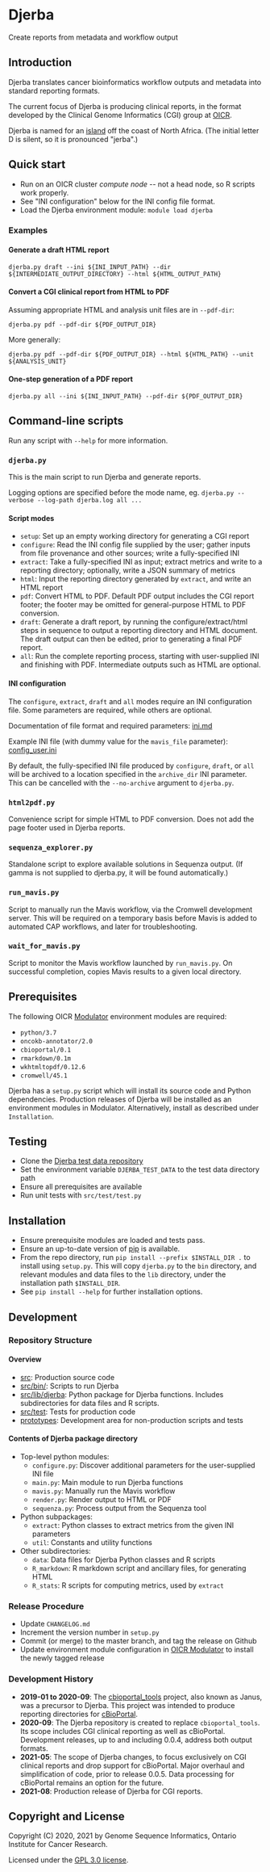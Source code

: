 # Djerba

Create reports from metadata and workflow output

## Introduction

Djerba translates cancer bioinformatics workflow outputs and metadata into standard reporting formats.

The current focus of Djerba is producing clinical reports, in the format developed by the Clinical Genome Informatics (CGI) group at [OICR](https://oicr.on.ca).

Djerba is named for an [island](https://en.wikipedia.org/wiki/Djerba) off the coast of North Africa. (The initial letter D is silent, so it is pronounced "jerba".)

## Quick start

- Run on an OICR cluster *compute node* -- not a head node, so R scripts work properly.
- See "INI configuration" below for the INI config file format.
- Load the Djerba environment module: `module load djerba`

### Examples

#### Generate a draft HTML report

`djerba.py draft --ini ${INI_INPUT_PATH} --dir ${INTERMEDIATE_OUTPUT_DIRECTORY} --html ${HTML_OUTPUT_PATH}`

#### Convert a CGI clinical report from HTML to PDF

Assuming appropriate HTML and analysis unit files are in `--pdf-dir`:

`djerba.py pdf --pdf-dir ${PDF_OUTPUT_DIR}`

More generally:

`djerba.py pdf --pdf-dir ${PDF_OUTPUT_DIR} --html ${HTML_PATH} --unit ${ANALYSIS_UNIT}`

#### One-step generation of a PDF report

`djerba.py all --ini ${INI_INPUT_PATH} --pdf-dir ${PDF_OUTPUT_DIR}`

## Command-line scripts

Run any script with `--help` for more information.

### `djerba.py`

This is the main script to run Djerba and generate reports.

Logging options are specified before the mode name, eg. `djerba.py --verbose --log-path djerba.log all ...`

#### Script modes

- `setup`: Set up an empty working directory for generating a CGI report
- `configure`: Read the INI config file supplied by the user; gather inputs from file provenance and other sources; write a fully-specified INI
- `extract`: Take a fully-specified INI as input; extract metrics and write to a reporting directory; optionally, write a JSON summary of metrics
- `html`: Input the reporting directory generated by `extract`, and write an HTML report
- `pdf`: Convert HTML to PDF. Default PDF output includes the CGI report footer; the footer may be omitted for general-purpose HTML to PDF conversion.
- `draft`: Generate a draft report, by running the configure/extract/html steps in sequence to output a reporting directory and HTML document. The draft output can then be edited, prior to generating a final PDF report.
- `all`: Run the complete reporting process, starting with user-supplied INI and finishing with PDF. Intermediate outputs such as HTML are optional.

#### INI configuration

The `configure`, `extract`, `draft` and `all` modes require an INI configuration file. Some parameters are required, while others are optional.

Documentation of file format and required parameters: [ini.md](./doc/ini.md)

Example INI file (with dummy value for the `mavis_file` parameter): [config_user.ini](./src/test/data/config_user.ini)

By default, the fully-specified INI file produced by `configure`, `draft`, or `all` will be archived to a location specified in the `archive_dir` INI parameter. This can be cancelled with the `--no-archive` argument to `djerba.py`.

### `html2pdf.py`

Convenience script for simple HTML to PDF conversion. Does not add the page footer used in Djerba reports.

### `sequenza_explorer.py`

Standalone script to explore available solutions in Sequenza output. (If gamma is not supplied to djerba.py, it will be found automatically.)

### `run_mavis.py`

Script to manually run the Mavis workflow, via the Cromwell development server. This will be required on a temporary basis before Mavis is added to automated CAP workflows, and later for troubleshooting.

### `wait_for_mavis.py`

Script to monitor the Mavis workflow launched by `run_mavis.py`. On successful completion, copies Mavis results to a given local directory.

## Prerequisites

The following OICR [Modulator](https://gitlab.oicr.on.ca/ResearchIT/modulator) environment modules are required:
- `python/3.7`
- `oncokb-annotator/2.0`
- `cbioportal/0.1`
- `rmarkdown/0.1m`
- `wkhtmltopdf/0.12.6`
- `cromwell/45.1`

Djerba has a `setup.py` script which will install its source code and Python dependencies. Production releases of Djerba will be installed as an environment modules in Modulator. Alternatively, install as described under `Installation`.

## Testing

- Clone the [Djerba test data repository](https://bitbucket.oicr.on.ca/projects/GSI/repos/djerba_test_data/browse)
- Set the environment variable `DJERBA_TEST_DATA` to the test data directory path
- Ensure all prerequisites are available
- Run unit tests with `src/test/test.py`

## Installation

- Ensure prerequisite modules are loaded and tests pass.
- Ensure an up-to-date version of [pip](https://pypi.org/project/pip/) is available.
- From the repo directory, run `pip install --prefix $INSTALL_DIR .` to install using `setup.py`. This will copy `djerba.py` to the `bin` directory, and relevant modules and data files to the `lib` directory, under the installation path `$INSTALL_DIR`.
- See `pip install --help` for further installation options.

## Development

### Repository Structure

#### Overview

- [src](./src): Production source code
- [src/bin/](./src/bin/): Scripts to run Djerba
- [src/lib/djerba](./src/lib/djerba): Python package for Djerba functions. Includes subdirectories for data files and R scripts.
- [src/test](./src/test): Tests for production code
- [prototypes](./prototypes): Development area for non-production scripts and tests

#### Contents of Djerba package directory

- Top-level python modules:
  - `configure.py`: Discover additional parameters for the user-supplied INI file
  - `main.py`: Main module to run Djerba functions
  - `mavis.py`: Manually run the Mavis workflow
  - `render.py`: Render output to HTML or PDF
  - `sequenza.py`: Process output from the Sequenza tool
- Python subpackages:
  - `extract`: Python classes to extract metrics from the given INI parameters
  - `util`: Constants and utility functions
- Other subdirectories:
  - `data`: Data files for Djerba Python classes and R scripts
  - `R_markdown`: R markdown script and ancillary files, for generating HTML
  - `R_stats`: R scripts for computing metrics, used by `extract`

### Release Procedure

- Update `CHANGELOG.md`
- Increment the version number in `setup.py`
- Commit (or merge) to the master branch, and tag the release on Github
- Update environment module configuration in [OICR Modulator](https://gitlab.oicr.on.ca/ResearchIT/modulator) to install the newly tagged release

### Development History

- **2019-01 to 2020-09**: The [cbioportal_tools](https://github.com/oicr-gsi/cbioportal_tools) project, also known as Janus, was a precursor to Djerba. This project was intended to produce reporting directories for [cBioPortal](https://cbioportal.org/).
- **2020-09**: The Djerba repository is created to replace `cbioportal_tools`. Its scope includes CGI clinical reporting as well as cBioPortal. Development releases, up to and including 0.0.4, address both output formats.
- **2021-05**: The scope of Djerba changes, to focus exclusively on CGI clinical reports and drop support for cBioPortal. Major overhaul and simplification of code, prior to release 0.0.5. Data processing for cBioPortal remains an option for the future.
- **2021-08**: Production release of Djerba for CGI reports.

## Copyright and License

Copyright (C) 2020, 2021 by Genome Sequence Informatics, Ontario Institute for Cancer Research.

Licensed under the [GPL 3.0 license](https://www.gnu.org/licenses/gpl-3.0.en.html).
